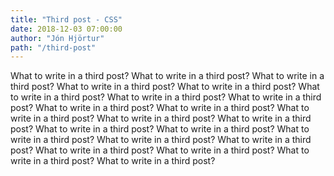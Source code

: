 ```yaml
---
title: "Third post - CSS"
date: 2018-12-03 07:00:00
author: "Jón Hjörtur"
path: "/third-post"
---
```


What to write in a third post? What to write in a third post? What to write in a third post? What to write in a third post? What to write in a third post? What to write in a third post? What to write in a third post? What to write in a third post? What to write in a third post? What to write in a third post? What to write in a third post? What to write in a third post? What to write in a third post? What to write in a third post? What to write in a third post? What to write in a third post? What to write in a third post? What to write in a third post? What to write in a third post? What to write in a third post? What to write in a third post? What to write in a third post?
